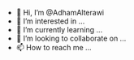 - 👋 Hi, I’m @AdhamAlterawi
- 👀 I’m interested in ...
- 🌱 I’m currently learning ...
- 💞️ I’m looking to collaborate on ...
- 📫 How to reach me ...

<!---
AdhamAlterawi/AdhamAlterawi is a ✨ special ✨ repository because its `README.md` (this file) appears on your GitHub profile.
You can click the Preview link to take a look at your changes.
--->
